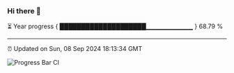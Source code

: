 ### Hi there 👋

⏳ Year progress { ████████████████████▁▁▁▁▁▁▁▁▁▁ } 68.79 %

---

⏰ Updated on Sun, 08 Sep 2024 18:13:34 GMT

![Progress Bar CI](https://github.com/code-lakshay/GitHub-Actions-Demo/workflows/Progress%20Bar%20CI/badge.svg)
